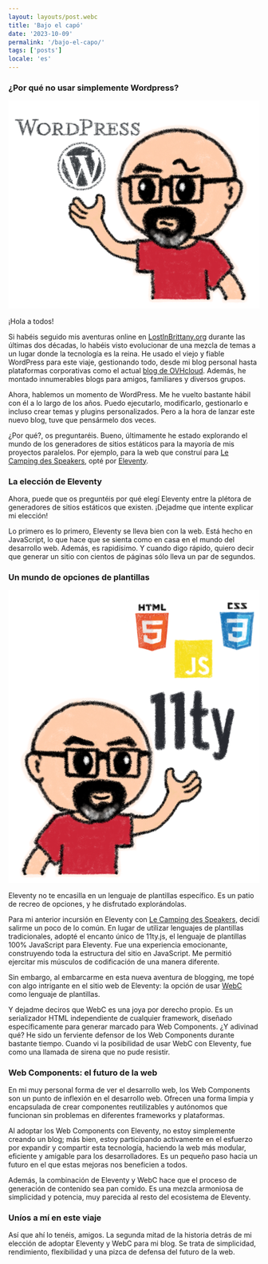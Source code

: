 ```yaml
---
layout: layouts/post.webc
title: 'Bajo el capó'
date: '2023-10-09'
permalink: '/bajo-el-capo/'
tags: ['posts']
locale: 'es'
---
```


### ¿Por qué no usar simplemente Wordpress?

<img class="img-right img-250px" src="/img/why_not_wordpress.png" alt="LostInBrittany"></img>

¡Hola a todos!

Si habéis seguido mis aventuras online en [LostInBrittany.org](https://lostinbrittany.org/blog) durante las últimas dos décadas, lo habéis visto evolucionar de una mezcla de temas a un lugar donde la tecnología es la reina. He usado el viejo y fiable WordPress para este viaje, gestionando todo, desde mi blog personal hasta plataformas corporativas como el actual [blog de OVHcloud](https://blog.ovhcloud.com). Además, he montado innumerables blogs para amigos, familiares y diversos grupos.

Ahora, hablemos un momento de WordPress. Me he vuelto bastante hábil con él a lo largo de los años. Puedo ejecutarlo, modificarlo, gestionarlo e incluso crear temas y plugins personalizados. Pero a la hora de lanzar este nuevo blog, tuve que pensármelo dos veces.

¿Por qué?, os preguntaréis. Bueno, últimamente he estado explorando el mundo de los generadores de sitios estáticos para la mayoría de mis proyectos paralelos. Por ejemplo, para la web que construí para [Le Camping des Speakers](https://camping-speakers.fr), opté por [Eleventy](https://11ty.org).

### La elección de Eleventy

Ahora, puede que os preguntéis por qué elegí Eleventy entre la plétora de generadores de sitios estáticos que existen. ¡Dejadme que intente explicar mi elección!

Lo primero es lo primero, Eleventy se lleva bien con la web. Está hecho en JavaScript, lo que hace que se sienta como en casa en el mundo del desarrollo web. Además, es rapidísimo. Y cuando digo rápido, quiero decir que generar un sitio con cientos de páginas sólo lleva un par de segundos.

### Un mundo de opciones de plantillas

<img class="img-right img-250px" src="/img/let_use_11ty.png" alt="LostInBrittany"></img>

Eleventy no te encasilla en un lenguaje de plantillas específico. Es un patio de recreo de opciones, y he disfrutado explorándolas.

Para mi anterior incursión en Eleventy con [Le Camping des Speakers](https://camping-speakers.fr), decidí salirme un poco de lo común. En lugar de utilizar lenguajes de plantillas tradicionales, adopté el encanto único de 11ty.js, el lenguaje de plantillas 100% JavaScript para Eleventy. Fue una experiencia emocionante, construyendo toda la estructura del sitio en JavaScript. Me permitió ejercitar mis músculos de codificación de una manera diferente.

Sin embargo, al embarcarme en esta nueva aventura de blogging, me topé con algo intrigante en el sitio web de Eleventy: la opción de usar [WebC](https://www.11ty.dev/docs/languages/webc/) como lenguaje de plantillas.

Y dejadme deciros que WebC es una joya por derecho propio. Es un serializador HTML independiente de cualquier framework, diseñado específicamente para generar marcado para Web Components. ¿Y adivinad qué? He sido un ferviente defensor de los Web Components durante bastante tiempo. Cuando vi la posibilidad de usar WebC con Eleventy, fue como una llamada de sirena que no pude resistir.

### Web Components: el futuro de la web

En mi muy personal forma de ver el desarrollo web, los Web Components son un punto de inflexión en el desarrollo web. Ofrecen una forma limpia y encapsulada de crear componentes reutilizables y autónomos que funcionan sin problemas en diferentes frameworks y plataformas.

Al adoptar los Web Components con Eleventy, no estoy simplemente creando un blog; más bien, estoy participando activamente en el esfuerzo por expandir y compartir esta tecnología, haciendo la web más modular, eficiente y amigable para los desarrolladores. Es un pequeño paso hacia un futuro en el que estas mejoras nos beneficien a todos.

Además, la combinación de Eleventy y WebC hace que el proceso de generación de contenido sea pan comido. Es una mezcla armoniosa de simplicidad y potencia, muy parecida al resto del ecosistema de Eleventy.

### Uníos a mí en este viaje

Así que ahí lo tenéis, amigos. La segunda mitad de la historia detrás de mi elección de adoptar Eleventy y WebC para mi blog. Se trata de simplicidad, rendimiento, flexibilidad y una pizca de defensa del futuro de la web.
